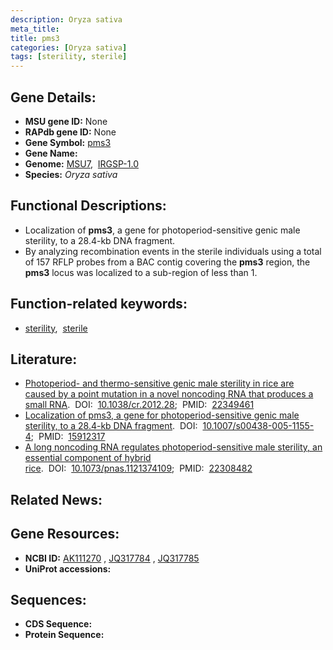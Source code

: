 ```yaml
---
description: Oryza sativa
meta_title:
title: pms3
categories: [Oryza sativa]
tags: [sterility, sterile]
---
```


## Gene Details:
- **MSU gene ID:** None  
- **RAPdb gene ID:** None  
- **Gene Symbol:** <u>pms3</u>
- **Gene Name:**
- **Genome:**  [MSU7](http://rice.uga.edu/),&nbsp;&nbsp;[IRGSP-1.0](https://rapdb.dna.affrc.go.jp/download/irgsp1.html)
- **Species:** *Oryza sativa*

## Functional Descriptions:
   - Localization of **pms3**, a gene for photoperiod-sensitive genic male sterility, to a 28.4-kb DNA fragment.
   - By analyzing recombination events in the sterile individuals using a total of 157 RFLP probes from a BAC contig covering the **pms3** region, the **pms3** locus was localized to a sub-region of less than 1.

## Function-related keywords:
   - [sterility](/tags/sterility/),&nbsp;&nbsp;[sterile](/tags/sterile/)

## Literature:
   - [Photoperiod- and thermo-sensitive genic male sterility in rice are caused by a point mutation in a novel noncoding RNA that produces a small RNA](https://www.doi.org/10.1038/cr.2012.28).&nbsp;&nbsp;DOI:&nbsp;&nbsp;[10.1038/cr.2012.28](https://www.doi.org/10.1038/cr.2012.28);&nbsp;&nbsp;PMID:&nbsp;&nbsp;[22349461](https://pubmed.ncbi.nlm.nih.gov/22349461/)
   - [Localization of pms3, a gene for photoperiod-sensitive genic male sterility, to a 28.4-kb DNA fragment](https://www.doi.org/10.1007/s00438-005-1155-4).&nbsp;&nbsp;DOI:&nbsp;&nbsp;[10.1007/s00438-005-1155-4](https://www.doi.org/10.1007/s00438-005-1155-4);&nbsp;&nbsp;PMID:&nbsp;&nbsp;[15912317](https://pubmed.ncbi.nlm.nih.gov/15912317/)
   - [A long noncoding RNA regulates photoperiod-sensitive male sterility, an essential component of hybrid rice](https://www.doi.org/10.1073/pnas.1121374109).&nbsp;&nbsp;DOI:&nbsp;&nbsp;[10.1073/pnas.1121374109](https://www.doi.org/10.1073/pnas.1121374109);&nbsp;&nbsp;PMID:&nbsp;&nbsp;[22308482](https://pubmed.ncbi.nlm.nih.gov/22308482/)

## Related News:

## Gene Resources:
- **NCBI ID:**  [AK111270](http://www.ncbi.nlm.nih.gov/nuccore/AK111270)&nbsp;,&nbsp;[JQ317784](http://www.ncbi.nlm.nih.gov/nuccore/JQ317784)&nbsp;,&nbsp;[JQ317785](http://www.ncbi.nlm.nih.gov/nuccore/JQ317785)
- **UniProt accessions:** [](https://www.uniprot.org/uniprotkb//entry)

## Sequences:
- **CDS Sequence:**
- **Protein Sequence:**
